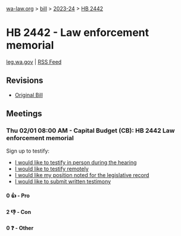 [wa-law.org](/) > [bill](/bill/) > [2023-24](/bill/2023-24/) > [HB 2442](/bill/2023-24/hb/2442/)

# HB 2442 - Law enforcement memorial
[leg.wa.gov](https://app.leg.wa.gov/billsummary?BillNumber=2442&Year=2023&Initiative=false) | [RSS Feed](./rss.xml)

## Revisions
* [Original Bill](1/)

## Meetings
### Thu 02/01 08:00 AM - Capital Budget (CB): HB 2442 Law enforcement memorial
Sign up to testify:
* [I would like to testify in person during the hearing](https://app.leg.wa.gov/csi/Testifier/Add?chamber=House&mId=31862&aId=158013&caId=23706&tId=1)
* [I would like to testify remotely](https://app.leg.wa.gov/csi/Testifier/Add?chamber=House&mId=31862&aId=158013&caId=23706&tId=2)
* [I would like my position noted for the legislative record](https://app.leg.wa.gov/csi/Testifier/Add?chamber=House&mId=31862&aId=158013&caId=23706&tId=3)
* [I would like to submit written testimony](https://app.leg.wa.gov/csi/Testifier/Add?chamber=House&mId=31862&aId=158013&caId=23706&tId=4)

#### 0 👍 - Pro

#### 2 👎 - Con

#### 0 ❓ - Other
